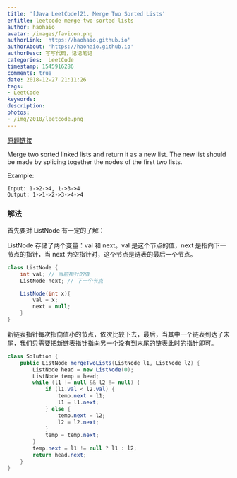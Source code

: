```yaml
---
title: '[Java LeetCode]21. Merge Two Sorted Lists'
entitle: leetcode-merge-two-sorted-lists
author: haohaio
avatar: /images/favicon.png
authorLink: 'https://haohaio.github.io'
authorAbout: 'https://haohaio.github.io'
authorDesc: 写写代码，记记笔记
categories:  LeetCode
timestamp: 1545916286
comments: true
date: 2018-12-27 21:11:26
tags:
- LeetCode
keywords:
description:
photos:
- /img/2018/leetcode.png
---
```


[原题链接](https://leetcode.com/problems/merge-two-sorted-lists/)

Merge two sorted linked lists and return it as a new list. The new list should be made by splicing together the nodes of the first two lists.

Example:

```code
Input: 1->2->4, 1->3->4
Output: 1->1->2->3->4->4
```

### 解法

首先要对 ListNode 有一定的了解：

ListNode 存储了两个变量：val 和 next。val 是这个节点的值，next 是指向下一节点的指针，当 next 为空指针时，这个节点是链表的最后一个节点。

```java
class ListNode {
    int val; // 当前指针的值
    ListNode next; // 下一个节点

    ListNode(int x){
        val = x;
        next = null;
    }
}
```

新链表指针每次指向值小的节点，依次比较下去，最后，当其中一个链表到达了末尾，我们只需要把新链表指针指向另一个没有到末尾的链表此时的指针即可。

```java
class Solution {
    public ListNode mergeTwoLists(ListNode l1, ListNode l2) {
        ListNode head = new ListNode(0);
        ListNode temp = head;
        while (l1 != null && l2 != null) {
            if (l1.val < l2.val) {
                temp.next = l1;
                l1 = l1.next;
            } else {
                temp.next = l2;
                l2 = l2.next;
            }
            temp = temp.next;
        }
        temp.next = l1 != null ? l1 : l2;
        return head.next;
    }
}
```
